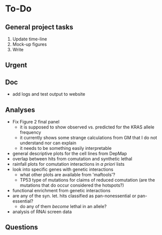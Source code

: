 # To-Do

## General project tasks

1. Update time-line
2. Mock-up figures
3. Write


## Urgent


## Doc

* add logs and test output to website


## Analyses

- Fix Figure 2 final panel
    + it is supposed to show observed vs. predicted for the KRAS allele frequency
    + it currently shows some strange calculations from GM that I do not understand nor can explain
    + it needs to be something easily interpretable
- general descriptive plots for the cell lines from DepMap
- overlap between hits from comutation and synthetic lethal
- rainfall plots for comutation interactions in *a priori* lists
- look into specific genes with genetic interactions
    + what other plots are available from 'maftools'?
    + TP53 type of mutations for claims of reduced comutation (are the mutations that do occur considered the hotspots?)
- functional enrichment from genetic interactions
- are any of the syn. let. hits classified as pan-nonessential or pan-essential?
    + do any of them *become* lethal in an allele?
- analysis of RNAi screen data


## Questions
